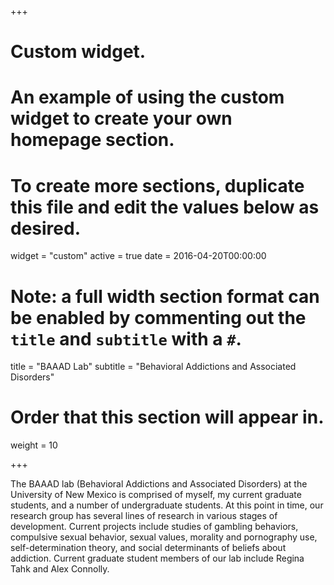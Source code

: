 +++
# Custom widget.
# An example of using the custom widget to create your own homepage section.
# To create more sections, duplicate this file and edit the values below as desired.
widget = "custom"
active = true
date = 2016-04-20T00:00:00

# Note: a full width section format can be enabled by commenting out the `title` and `subtitle` with a `#`.
title = "BAAAD Lab"
subtitle = "Behavioral Addictions and Associated Disorders"

# Order that this section will appear in.
weight = 10

+++

The BAAAD lab (Behavioral Addictions and Associated Disorders) at the University of New Mexico is comprised of myself, my current graduate students, and a number of undergraduate students. At this point in time, our research group has several lines of research in various stages of development. Current projects include studies of gambling behaviors, compulsive sexual behavior, sexual values, morality and pornography use, self-determination theory, and social determinants of beliefs about addiction.  Current graduate student members of our lab include Regina Tahk and Alex Connolly.


